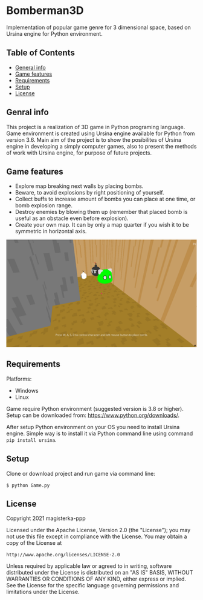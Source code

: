 # Bomberman3D
Implementation of popular game genre for 3 dimensional space, based on Ursina engine for Python environment.

## Table of Contents
* [General info](#general-info)
* [Game features](#game-features)
* [Requirements](#requirements)
* [Setup](#setup)
* [License](#license)

## Genral info
This project is a realization of 3D game in Python programing language. Game environment is created using Ursina engine available for Python from version 3.6. Main aim of the project is to show the posibilites of Ursina engine in developing a simply computer games, also to present the methods of work with Ursina engine, for purpose of future projects.

## Game features
- Explore map breaking next walls by placing bombs.
- Beware, to avoid explosions by right positioning of yourself.
- Collect buffs to increase amount of bombs you can place at one time, or bomb explosion range.
- Destroy enemies by blowing them up (remember that placed bomb is useful as an obstacle even before explosion).
- Create your own map. It can by only a map quarter if you wish it to be symmetric in horizontal axis.

![Game screenshot](./screenshots/game.png)

## Requirements
Platforms:
- Windows
- Linux

Game require Python environment (suggested version is 3.8 or higher). Setup can be downloaded from: https://www.python.org/downloads/.
    
After setup Python environment on your OS you need to install Ursina engine. Simple way is to install it via Python command line using command `pip install ursina`.

## Setup
Clone or download project and run game via command line:
```
$ python Game.py
```

## License
Copyright 2021 magisterka-ppp

Licensed under the Apache License, Version 2.0 (the "License");
you may not use this file except in compliance with the License.
You may obtain a copy of the License at

    http://www.apache.org/licenses/LICENSE-2.0

Unless required by applicable law or agreed to in writing, software
distributed under the License is distributed on an "AS IS" BASIS,
WITHOUT WARRANTIES OR CONDITIONS OF ANY KIND, either express or implied.
See the License for the specific language governing permissions and
limitations under the License.
